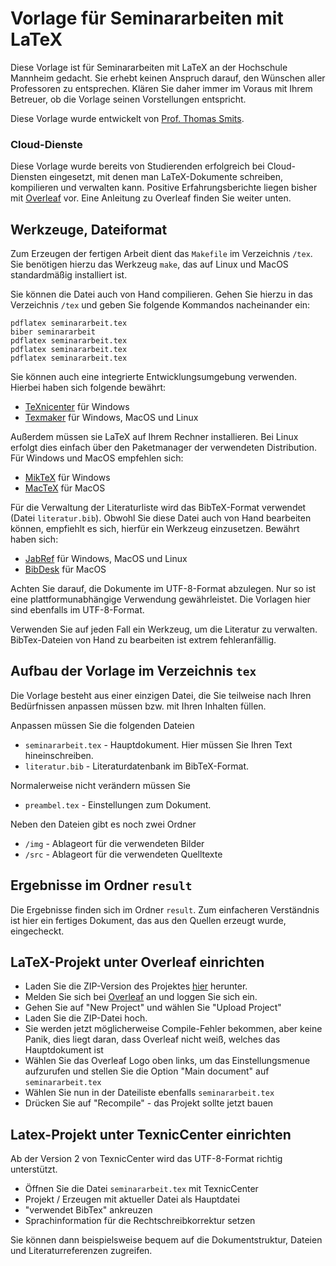 # Vorlage für Seminararbeiten mit LaTeX

Diese Vorlage ist für Seminararbeiten mit LaTeX an der Hochschule Mannheim gedacht. Sie erhebt keinen Anspruch darauf, den Wünschen aller Professoren zu entsprechen. Klären Sie daher immer im Voraus mit Ihrem Betreuer, ob die Vorlage seinen Vorstellungen entspricht.

Diese Vorlage wurde entwickelt von [Prof. Thomas Smits](http://www.smits-net.de).


### Cloud-Dienste

Diese Vorlage wurde bereits von Studierenden erfolgreich bei Cloud-Diensten eingesetzt, mit denen man LaTeX-Dokumente schreiben, kompilieren und verwalten kann. Positive Erfahrungsberichte liegen bisher mit [Overleaf](https://www.overleaf.com) vor. Eine Anleitung zu Overleaf finden Sie weiter unten.


## Werkzeuge, Dateiformat

Zum Erzeugen der fertigen Arbeit dient das `Makefile` im Verzeichnis `/tex`. Sie benötigen hierzu das Werkzeug `make`, das auf Linux und MacOS standardmäßig installiert ist.

Sie können die Datei auch von Hand compilieren. Gehen Sie hierzu in das Verzeichnis `/tex` und geben Sie folgende Kommandos nacheinander ein:

    pdflatex seminararbeit.tex
    biber seminararbeit
    pdflatex seminararbeit.tex
    pdflatex seminararbeit.tex
    pdflatex seminararbeit.tex

Sie können auch eine integrierte Entwicklungsumgebung verwenden. Hierbei haben sich folgende bewährt:

  * [TeXnicenter](http://www.texniccenter.org/) für Windows
  * [Texmaker](http://www.xm1math.net/texmaker/) für Windows, MacOS und Linux
 
Außerdem müssen sie LaTeX auf Ihrem Rechner installieren. Bei Linux erfolgt dies einfach über den Paketmanager der verwendeten Distribution. Für Windows und MacOS empfehlen sich:

  * [MikTeX](http://miktex.org/) für Windows
  * [MacTeX](http://tug.org/mactex/) für MacOS

Für die Verwaltung der Literaturliste wird das BibTeX-Format verwendet (Datei `literatur.bib`). Obwohl Sie diese Datei auch von Hand bearbeiten können, empfiehlt es sich, hierfür ein Werkzeug einzusetzen. Bewährt haben sich:

  * [JabRef](http://jabref.sourceforge.net/) für Windows, MacOS und Linux
  * [BibDesk](http://bibdesk.sourceforge.net/) für MacOS
  
Achten Sie darauf, die Dokumente im UTF-8-Format abzulegen. Nur so ist eine plattformunabhängige Verwendung gewährleistet. Die Vorlagen hier sind ebenfalls im UTF-8-Format.

Verwenden Sie auf jeden Fall ein Werkzeug, um die Literatur zu verwalten. BibTex-Dateien von Hand zu bearbeiten ist extrem fehleranfällig.


## Aufbau der Vorlage im Verzeichnis `tex`

Die Vorlage besteht aus einer einzigen Datei, die Sie teilweise nach Ihren Bedürfnissen anpassen müssen bzw. mit Ihren Inhalten füllen.

Anpassen müssen Sie die folgenden Dateien

  * `seminararbeit.tex` - Hauptdokument. Hier müssen Sie Ihren Text hineinschreiben.
  * `literatur.bib` - Literaturdatenbank im BibTeX-Format.

Normalerweise nicht verändern müssen Sie

  * `preambel.tex` - Einstellungen zum Dokument.

Neben den Dateien gibt es noch zwei Ordner

  * `/img` - Ablageort für die verwendeten Bilder
  * `/src` - Ablageort für die verwendeten Quelltexte


## Ergebnisse im Ordner `result`

Die Ergebnisse finden sich im Ordner `result`. Zum einfacheren Verständnis ist hier ein fertiges Dokument, das aus den Quellen erzeugt wurde, eingecheckt.


## LaTeX-Projekt unter Overleaf einrichten

 * Laden Sie die ZIP-Version des Projektes [hier](https://github.com/informatik-mannheim/term-paper-template/raw/master/term-paper-overleaf.zip) herunter.
 * Melden Sie sich bei [Overleaf](https://www.overleaf.com) an und loggen Sie sich ein.
 * Gehen Sie auf "New Project" und wählen Sie "Upload Project"
 * Laden Sie die ZIP-Datei hoch.
 * Sie werden jetzt möglicherweise Compile-Fehler bekommen, aber keine Panik, dies liegt daran, dass Overleaf nicht weiß, welches das Hauptdokument ist
 * Wählen Sie das Overleaf Logo oben links, um das Einstellungsmenue aufzurufen und stellen Sie die Option "Main document" auf `seminararbeit.tex`
 * Wählen Sie nun in der Dateiliste ebenfalls `seminararbeit.tex`
 * Drücken Sie auf "Recompile" - das Projekt sollte jetzt bauen


## Latex-Projekt unter TexnicCenter einrichten

Ab der Version 2 von TexnicCenter wird das UTF-8-Format richtig unterstützt.

  * Öffnen Sie die Datei `seminararbeit.tex` mit TexnicCenter
  * Projekt / Erzeugen mit aktueller Datei als Hauptdatei
  * "verwendet BibTex" ankreuzen
  * Sprachinformation für die Rechtschreibkorrektur setzen

Sie können dann beispielsweise bequem auf die Dokumentstruktur, Dateien und
Literaturreferenzen zugreifen.
